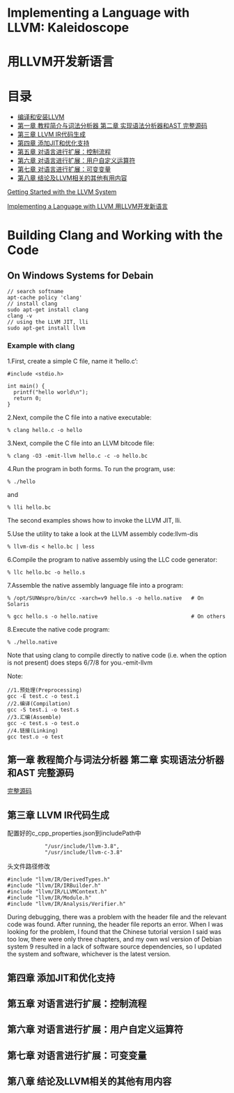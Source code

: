 # Implementing a Language with LLVM: Kaleidoscope
# 用LLVM开发新语言

# 目录
- [编译和安装LLVM](#building-clang-and-working-with-the-code)
- [第一章 教程简介与词法分析器 第二章 实现语法分析器和AST 完整源码](#第一章-教程简介与词法分析器-第二章-实现语法分析器和ast-完整源码)
- [第三章 LLVM IR代码生成](#第三章-llvm-ir代码生成)
- [第四章 添加JIT和优化支持](#第四章-添加jit和优化支持)
- [第五章 对语言进行扩展：控制流程](#第五章-对语言进行扩展控制流程)
- [第六章 对语言进行扩展：用户自定义运算符](#第六章-对语言进行扩展用户自定义运算符)
- [第七章 对语言进行扩展：可变变量](#第七章-对语言进行扩展可变变量)
- [第八章 结论及LLVM相关的其他有用内容](#第八章-结论及llvm相关的其他有用内容)


[Getting Started with the LLVM System](https://llvm.org/docs/GettingStarted.html)

[Implementing a Language with LLVM 用LLVM开发新语言](https://llvm-tutorial-cn.readthedocs.io/en/latest/)

# Building Clang and Working with the Code

## On Windows Systems for Debain

    // search softname
    apt-cache policy 'clang'
    // install clang
    sudo apt-get install clang
    clang -v
    // using the LLVM JIT, lli
    sudo apt-get install llvm

### Example with clang
1.First, create a simple C file, name it ‘hello.c’:
```
#include <stdio.h>

int main() {
  printf("hello world\n");
  return 0;
}
```
2.Next, compile the C file into a native executable:

    % clang hello.c -o hello

3.Next, compile the C file into an LLVM bitcode file:

    % clang -O3 -emit-llvm hello.c -c -o hello.bc

4.Run the program in both forms. To run the program, use:

    % ./hello
and

    % lli hello.bc

The second examples shows how to invoke the LLVM JIT, lli.

5.Use the utility to take a look at the LLVM assembly code:llvm-dis

    % llvm-dis < hello.bc | less
6.Compile the program to native assembly using the LLC code generator:

    % llc hello.bc -o hello.s
7.Assemble the native assembly language file into a program:

    % /opt/SUNWspro/bin/cc -xarch=v9 hello.s -o hello.native   # On Solaris

    % gcc hello.s -o hello.native                              # On others
8.Execute the native code program:

    % ./hello.native
Note that using clang to compile directly to native code (i.e. when the option is not present) does steps 6/7/8 for you.-emit-llvm

Note:

    //1.预处理(Preprocessing)
    gcc -E test.c -o test.i
    //2.编译(Compilation)
    gcc -S test.i -o test.s
    //3.汇编(Assemble)
    gcc -c test.s -o test.o
    //4.链接(Linking)
    gcc test.o -o test

## 第一章 教程简介与词法分析器 第二章 实现语法分析器和AST 完整源码

[完整源码](https://llvm-tutorial-cn.readthedocs.io/en/latest/chapter-2.html#chapter-2-full-code)

## 第三章 LLVM IR代码生成

配置好的c_cpp_properties.json到includePath中

                "/usr/include/llvm-3.8",
                "/usr/include/llvm-c-3.8"

头文件路径修改

    #include "llvm/IR/DerivedTypes.h"
    #include "llvm/IR/IRBuilder.h"
    #include "llvm/IR/LLVMContext.h"
    #include "llvm/IR/Module.h"
    #include "llvm/IR/Analysis/Verifier.h"

During debugging, there was a problem with the header file and the relevant code was found. After running, the header file reports an error. When I was looking for the problem, I found that the Chinese tutorial version I said was too low, there were only three chapters, and my own wsl version of Debian system 9 resulted in a lack of software source dependencies, so I updated the system and software, whichever is the latest version.

## 第四章 添加JIT和优化支持
## 第五章 对语言进行扩展：控制流程
## 第六章 对语言进行扩展：用户自定义运算符
## 第七章 对语言进行扩展：可变变量
## 第八章 结论及LLVM相关的其他有用内容